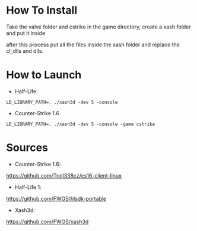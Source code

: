 # How To Install 

Take the valve folder and cstrike in the game directory, create a xash folder and put it inside

after this process put all the files inside the xash folder and replace the cl_dlls and dlls.

# How to Launch

- Half-Life:
```
LD_LIBRARY_PATH=. ./xash3d -dev 5 -console
```
- Counter-Strike 1.6
```
LD_LIBRARY_PATH=. ./xash3d -dev 5 -console -game cstrike
```

# Sources

- Counter-Strike 1.6:

https://github.com/Troll338cz/cs16-client-linux

- Half-Life 1:

https://github.com/FWGS/hlsdk-portable

- Xash3d:

https://github.com/FWGS/xash3d


